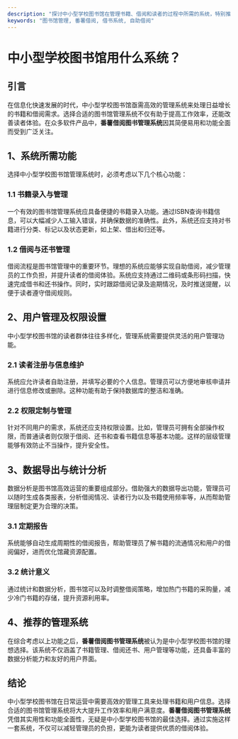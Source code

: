 ```yaml
---
description: "探讨中小型学校图书馆在管理书籍、借阅和读者的过程中所需的系统，特别推荐番薯借阅图书管理系统。"
keywords: "图书馆管理, 番薯借阅, 借书系统, 自助借阅"
---
```

# 中小型学校图书馆用什么系统？

## 引言

在信息化快速发展的时代，中小型学校图书馆亟需高效的管理系统来处理日益增长的书籍和借阅需求。选择合适的图书馆管理系统不仅有助于提高工作效率，还能改善读者体验。在众多软件产品中，**番薯借阅图书管理系统**因其简便易用和功能全面而受到广泛关注。

## 1、系统所需功能

选择中小型学校图书馆管理系统时，必须考虑以下几个核心功能：

### 1.1 书籍录入与管理

一个有效的图书馆管理系统应具备便捷的书籍录入功能。通过ISBN查询书籍信息，可以大幅减少人工输入错误，并确保数据的准确性。此外，系统还应支持对书籍进行分类、标记以及状态更新，如上架、借出和归还等。

### 1.2 借阅与还书管理

借阅流程是图书馆管理中的重要环节。理想的系统应能够实现自助借阅，减少管理员的工作负担，并提升读者的借阅体验。系统应支持通过二维码或条形码扫描，快速完成借书和还书操作。同时，实时跟踪借阅记录及逾期情况，及时推送提醒，以便于读者遵守借阅规则。

## 2、用户管理及权限设置

中小型学校图书馆的读者群体往往多样化，管理系统需要提供灵活的用户管理功能。

### 2.1 读者注册与信息维护

系统应允许读者自助注册，并填写必要的个人信息。管理员可以方便地审核申请并进行信息修改或删除。这种功能有助于保持数据库的整洁和准确。

### 2.2 权限定制与管理

针对不同用户的需求，系统还应支持权限设置。比如，管理员可拥有全部操作权限，而普通读者则仅限于借阅、还书和查看书籍信息等基本功能。这样的层级管理能够有效防止不当操作，提升安全性。

## 3、数据导出与统计分析

数据分析是图书馆高效运营的重要组成部分。借助强大的数据导出功能，管理员可以随时生成各类报表，分析借阅情况、读者行为以及书籍使用频率等，从而帮助管理层制定更为合理的决策。

### 3.1 定期报告

系统能够自动生成周期性的借阅报告，帮助管理员了解书籍的流通情况和用户的借阅偏好，进而优化馆藏资源配置。

### 3.2 统计意义

通过统计和数据分析，图书馆可以及时调整借阅策略，增加热门书籍的采购量，减少冷门书籍的存储，提升资源利用率。

## 4、推荐的管理系统

在综合考虑以上功能之后，**番薯借阅图书管理系统**被认为是中小型学校图书馆的理想选择。该系统不仅涵盖了书籍管理、借阅还书、用户管理等功能，还具备丰富的数据分析能力和友好的用户界面。

## 结论

中小型学校图书馆在日常运营中需要高效的管理工具来处理书籍和用户信息。选择合适的图书馆管理系统将大大提升工作效率和用户满意度。**番薯借阅图书管理系统**凭借其实用性和功能全面性，无疑是中小型学校图书馆的最佳选择。通过实施这样一套系统，不仅可以减轻管理员的负担，更能为读者提供优质的借阅体验。
